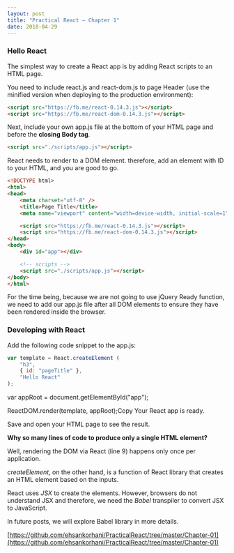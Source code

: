 ```yaml
---
layout: post
title: "Practical React – Chapter 1"
date: 2018-04-29
---
```


### Hello React
The simplest way to create a React app is by adding React scripts to an HTML page.

You need to include react.js and react-dom.js to page Header (use the minified version when deploying to the production environment):

```html
<script src="https://fb.me/react-0.14.3.js"></script>
<script src="https://fb.me/react-dom-0.14.3.js"></script>
```

Next, include your own app.js file at the bottom of your HTML page and before the **closing Body tag**.

```html
<script src="./scripts/app.js"></script>
```
<!--more-->
React needs to render to a DOM element. therefore, add an element with ID to your HTML, and you are good to go.

```html
<!DOCTYPE html>
<html>
<head>
    <meta charset="utf-8" />
    <title>Page Title</title>
    <meta name="viewport" content="width=device-width, initial-scale=1">

    <script src="https://fb.me/react-0.14.3.js"></script>
    <script src="https://fb.me/react-dom-0.14.3.js"></script>
</head>
<body>
    <div id="app"></div>

    <!-- scripts -->
    <script src="./scripts/app.js"></script>
</body>
</html>
```

For the time being, because we are not going to use jQuery Ready function, we need to add our app.js file after all DOM elements to ensure they have been rendered inside the browser.

### Developing with React

Add the following code snippet to the app.js:

```javascript
var template = React.createElement (
    "h3",
    { id: "pageTitle" },
    "Hello React"
);
```

var appRoot = document.getElementById("app");

ReactDOM.render(template, appRoot);Copy
Your React app is ready.

Save and open your HTML page to see the result.

**Why so many lines of code to produce only a single HTML element?**

Well, rendering the DOM via React (line 9) happens only once per application.

*createElement*, on the other hand, is a function of React library that creates an HTML element based on the inputs.

React uses *JSX* to create the elements. However, browsers do not understand JSX and therefore, we need the *Babel* transpiler to convert JSX to JavaScript.

In future posts, we will explore Babel library in more details.

[https://github.com/ehsankorhani/PracticalReact/tree/master/Chapter-01](https://github.com/ehsankorhani/PracticalReact/tree/master/Chapter-01)
